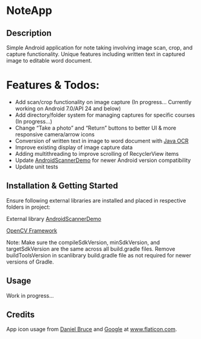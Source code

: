 # NoteApp

## Description

Simple Android application for note taking involving image scan, crop, and capture functionality.  Unique features including written text in captured image to editable word document.

# Features & Todos:

- Add scan/crop functionality on image capture (In progress... Currently working on Android 7.0/API 24 and below)
- Add directory/folder system for managing captures for specific courses (In progress...)
- Change “Take a photo” and “Return” buttons to better UI & more responsive camera/arrow icons
- Conversion of written text in image to word document with [Java OCR](https://sourceforge.net/projects/javaocr/)
- Improve existing display of image capture data
- Adding multithreading to improve scrolling of RecyclerView items
- Update [AndroidScannerDemo](https://github.com/jhansireddy/AndroidScannerDemo) for newer Android version compatibility
- Update unit tests

## Installation & Getting Started

Ensure following external libraries are installed and placed in respective folders in project:

External library [AndroidScannerDemo](https://github.com/jhansireddy/AndroidScannerDemo)

[OpenCV Framework](https://opencv.org/)

Note: Make sure the compileSdkVersion, minSdkVersion, and targetSdkVersion are the same across all build.gradle files.  Remove buildToolsVersion in scanlibrary build.gradle file as not required for newer versions of Gradle.

## Usage

Work in progress...

## Credits

App icon usage from [Daniel Bruce](https://www.flaticon.com/authors/daniel-bruce) and [Google](https://www.flaticon.com/authors/google) at www.flaticon.com.

